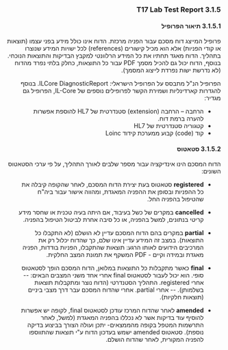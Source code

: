 <div dir="rtl" markdown="1">

### 3.1.5	T17 Lab Test Report

#### 3.1.5.1	תיאור הפרופיל
פרופיל המייצג דוח מסכם עבור הפניה מרכזת.
הדוח אינו כולל מידע בפני עצמו (תוצאות או קודי הפניות) אלא הוא מכיל קישורים (references) לכל ישויות המידע שנוצרו בתהליך.
הדוח מאגד תחתיו את כל המידע הרלוונטי למקבץ הבדיקות והתוצאות הנוכחי.
בנוסף, הדוח יכול גם להכיל מסמך PDF עבור כל התוצאות, כחלק בלתי נפרד מהדוח (לא נדרשת ישות נפרדת לייצוג המסמך).

הפרופיל הנ"ל מתבסס על הפרופיל הישראלי: ILCore DiagnosticReport.
בנוסף להגדרות קארדינליות ושמירת הקשר לפרופילים נוספים של IL-Core, הפרופיל גם מגדיר:
- הרחבה – הרחבה (extension) סטנדרטית של HL7 להוספת אפשרות להערה ברמת דוח.
- קטגוריה סטנדרטית של HL7
- קוד (code) קבוע ממערכת קידוד Loinc

#### 3.1.5.2	סטאטוס
הדוח המסכם הינו אינדיקציה עבור מספר שלבים לאורך התהליך, על פי ערכי הסטאטוס השונים:
- **registered**
סטאטוס בעת יצירת הדוח המסכם, לאחר שהקופה קיבלה את כל ההפניות ובסופן את ההפניה המאגדת, ומהווה אישור עבור ביה"ח שהטיפול בהפניה החל.

- **cancelled**
במקרים של כשל בעיבוד, אם היתה בעיה טכנית או שחסר מידע קריטי בנתונים, למשל בהפניה, או כל סיבה אחרת לביטול הטיפול בהפניה.

- **partial**
במקרים בהם הדוח המסכם עדיין לא הושלם (לא התקבלו כל התוצאות). במצב זה המידע עדיין אינו שלם, כך שהדוח יכלול רק את המרכיבים הידועים לאותו הרגע: תוצאות שהתקבלו, הפניות בודדות, הפניה מאגדת ובמידה וקיים - PDF המשקף את תמונת המצב החלקית.

- **final**
כאשר מתקבלות כל התוצאות במלואן, הדוח המסכם הופך לסטאטוס סופי.
הוא יכול לעבור לסטאטוס final אחרי אחד משני המצבים הבאים: 
-- אחרי registered. התהליך הסטנדרטי (הדוח נוצר ומתקבלות תוצאות בשלמותן).
--    אחרי partial. אחרי שהדוח המסכם עבר דרך מצבי ביניים (תוצאות חלקיות). 

- **amended**
לאחר שהדוח המרכז עודכן לסטאטוס final, לקופה יש אפשרות להוסיף עוד בדיקות אשר לא נכללו בהפניה המאגדת (למשל, לאחר התרשמות המטפל בקופה מהממצאים- יתכן ועולה הצורך בביצוע בדיקה נוספת). 
סטאטוס amended ישמש בעדכון הדוח ע"י תוצאות שהתווספו להפניה המקורית, לאחר שהדוח הושלם.


</div>